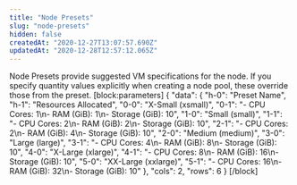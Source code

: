 ```yaml
---
title: "Node Presets"
slug: "node-presets"
hidden: false
createdAt: "2020-12-27T13:07:57.690Z"
updatedAt: "2020-12-28T12:57:12.065Z"
---
```

Node Presets provide suggested VM specifications for the node. If you specify quantity values explicitly when creating a node pool, these override those from the preset.
[block:parameters]
{
  "data": {
    "h-0": "Preset Name",
    "h-1": "Resources Allocated",
    "0-0": "X-Small (xsmall)",
    "0-1": "- CPU Cores: 1\n- RAM (GiB): 1\n- Storage (GiB): 10",
    "1-0": "Small (small)",
    "1-1": "- CPU Cores: 2\n- RAM (GiB): 2\n- Storage (GiB): 10",
    "2-1": "- CPU Cores: 2\n- RAM (GiB): 4\n- Storage (GiB): 10",
    "2-0": "Medium (medium)",
    "3-0": "Large (large)",
    "3-1": "- CPU Cores: 4\n- RAM (GiB): 8\n- Storage (GiB): 10",
    "4-0": "X-Large (xlarge)",
    "4-1": "- CPU Cores: 8\n- RAM (GiB): 16\n- Storage (GiB): 10",
    "5-0": "XX-Large (xxlarge)",
    "5-1": "- CPU Cores: 16\n- RAM (GiB): 32\n- Storage (GiB): 10"
  },
  "cols": 2,
  "rows": 6
}
[/block]